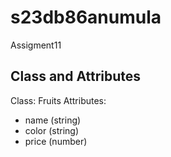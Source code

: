 # s23db86anumula
Assigment11

## Class and Attributes

Class: Fruits
Attributes:
- name (string)
- color (string)
- price (number)
